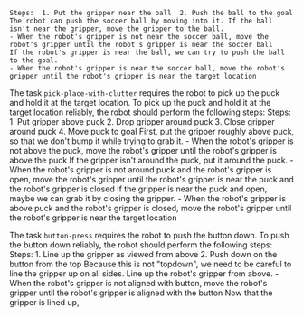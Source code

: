 
    Steps:  1. Put the gripper near the ball  2. Push the ball to the goal
    The robot can push the soccer ball by moving into it. If the ball isn't near the gripper, move the gripper to the ball.
    - When the robot's gripper is not near the soccer ball, move the robot's gripper until the robot's gripper is near the soccer ball
    If the robot's gripper is near the ball, we can try to push the ball to the goal.
    - When the robot's gripper is near the soccer ball, move the robot's gripper until the robot's gripper is near the target location

The task `pick-place-with-clutter` requires the robot to pick up the puck and hold it at the target location.
To pick up the puck and hold it at the target location reliably, the robot should perform the following steps:
    Steps:  1. Put gripper above puck  2. Drop gripper around puck  3. Close gripper around puck  4. Move puck to goal
    First, put the gripper roughly above puck, so that we don't bump it while trying to grab it.
    - When the robot's gripper is not above the puck, move the robot's gripper until the robot's gripper is above the puck
    If the gripper isn't around the puck, put it around the puck.
    - When the robot's gripper is not around puck and the robot's gripper is open, move the robot's gripper until the robot's gripper is near the puck and the robot's gripper is closed
    If the gripper is near the puck and open, maybe we can grab it by closing the gripper.
    - When the robot's gripper is above puck and the robot's gripper is closed, move the robot's gripper until the robot's gripper is near the target location

The task `button-press` requires the robot to push the button down.
To push the button down reliably, the robot should perform the following steps:
    Steps:  1. Line up the gripper as viewed from above  2. Push down on the button from the top
    Because this is not "topdown", we need to be careful to line the gripper up on all sides. Line up the robot's gripper from above.
    - When the robot's gripper is not aligned with button, move the robot's gripper until the robot's gripper is aligned with the button
    Now that the gripper is lined up,